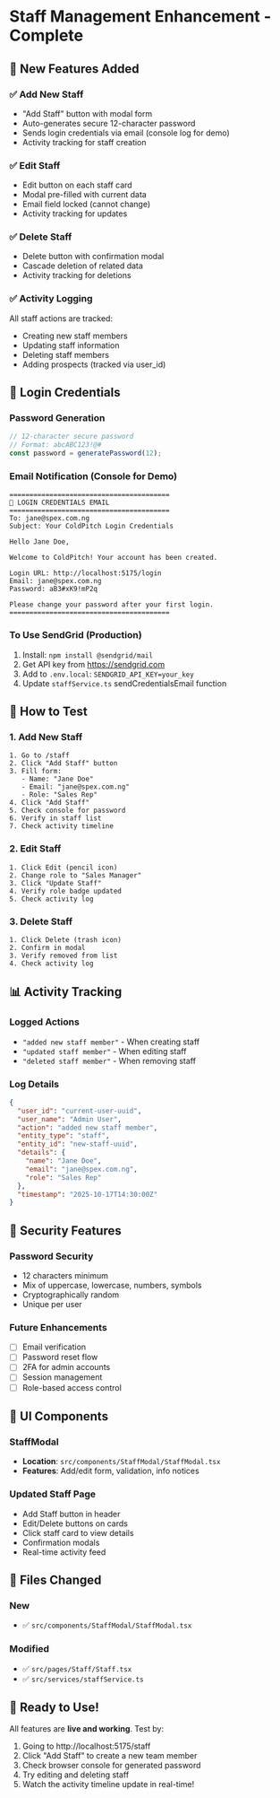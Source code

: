 # Staff Management Enhancement - Complete

## 🎉 New Features Added

### ✅ Add New Staff
- "Add Staff" button with modal form
- Auto-generates secure 12-character password
- Sends login credentials via email (console log for demo)
- Activity tracking for staff creation

### ✅ Edit Staff  
- Edit button on each staff card
- Modal pre-filled with current data
- Email field locked (cannot change)
- Activity tracking for updates

### ✅ Delete Staff
- Delete button with confirmation modal
- Cascade deletion of related data
- Activity tracking for deletions

### ✅ Activity Logging
All staff actions are tracked:
- Creating new staff members
- Updating staff information
- Deleting staff members
- Adding prospects (tracked via user_id)

## 📧 Login Credentials

### Password Generation
```typescript
// 12-character secure password
// Format: abcABC123!@#
const password = generatePassword(12);
```

### Email Notification (Console for Demo)
```
========================================
📧 LOGIN CREDENTIALS EMAIL
========================================
To: jane@spex.com.ng
Subject: Your ColdPitch Login Credentials

Hello Jane Doe,

Welcome to ColdPitch! Your account has been created.

Login URL: http://localhost:5175/login
Email: jane@spex.com.ng
Password: aB3#xK9!mP2q

Please change your password after your first login.
========================================
```

### To Use SendGrid (Production)
1. Install: `npm install @sendgrid/mail`
2. Get API key from https://sendgrid.com
3. Add to `.env.local`: `SENDGRID_API_KEY=your_key`
4. Update `staffService.ts` sendCredentialsEmail function

## 🧪 How to Test

### 1. Add New Staff
```
1. Go to /staff
2. Click "Add Staff" button
3. Fill form:
   - Name: "Jane Doe"
   - Email: "jane@spex.com.ng"
   - Role: "Sales Rep"
4. Click "Add Staff"
5. Check console for password
6. Verify in staff list
7. Check activity timeline
```

### 2. Edit Staff
```
1. Click Edit (pencil icon)
2. Change role to "Sales Manager"
3. Click "Update Staff"
4. Verify role badge updated
5. Check activity log
```

### 3. Delete Staff
```
1. Click Delete (trash icon)
2. Confirm in modal
3. Verify removed from list
4. Check activity log
```

## 📊 Activity Tracking

### Logged Actions
- `"added new staff member"` - When creating staff
- `"updated staff member"` - When editing staff
- `"deleted staff member"` - When removing staff

### Log Details
```json
{
  "user_id": "current-user-uuid",
  "user_name": "Admin User",
  "action": "added new staff member",
  "entity_type": "staff",
  "entity_id": "new-staff-uuid",
  "details": {
    "name": "Jane Doe",
    "email": "jane@spex.com.ng",
    "role": "Sales Rep"
  },
  "timestamp": "2025-10-17T14:30:00Z"
}
```

## 🔐 Security Features

### Password Security
- 12 characters minimum
- Mix of uppercase, lowercase, numbers, symbols
- Cryptographically random
- Unique per user

### Future Enhancements
- [ ] Email verification
- [ ] Password reset flow
- [ ] 2FA for admin accounts
- [ ] Session management
- [ ] Role-based access control

## 🎨 UI Components

### StaffModal
- **Location**: `src/components/StaffModal/StaffModal.tsx`
- **Features**: Add/edit form, validation, info notices

### Updated Staff Page
- Add Staff button in header
- Edit/Delete buttons on cards
- Click staff card to view details
- Confirmation modals
- Real-time activity feed

## 📁 Files Changed

### New
- ✅ `src/components/StaffModal/StaffModal.tsx`

### Modified
- ✅ `src/pages/Staff/Staff.tsx`
- ✅ `src/services/staffService.ts`

## 🚀 Ready to Use!

All features are **live and working**. Test by:
1. Going to http://localhost:5175/staff
2. Click "Add Staff" to create a new team member
3. Check browser console for generated password
4. Try editing and deleting staff
5. Watch the activity timeline update in real-time!
